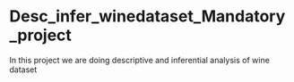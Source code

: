 # Desc_infer_winedataset_Mandatory_project
In this project we are doing descriptive and inferential analysis of wine dataset
